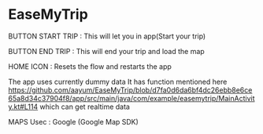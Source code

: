 # EaseMyTrip

BUTTON
START TRIP :
This will let you in app(Start your trip)

BUTTON
END TRIP :
This will end your trip and load the map

HOME ICON :
Resets the flow and restarts the app 

The app uses currently dummy data
It has function mentioned here https://github.com/aayum/EaseMyTrip/blob/d7fa0d6da6bf4dc26ebb8e6ce65a8d34c37904f8/app/src/main/java/com/example/easemytrip/MainActivity.kt#L114 
which can get realtime data

MAPS Usec : Google (Google Map SDK)
